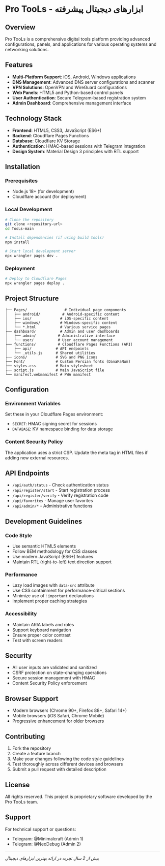 # Pro TooLs - ابزارهای دیجیتال پیشرفته

## Overview
Pro TooLs is a comprehensive digital tools platform providing advanced configurations, panels, and applications for various operating systems and networking solutions.

## Features
- **Multi-Platform Support**: iOS, Android, Windows applications
- **DNS Management**: Advanced DNS server configurations and scanner
- **VPN Solutions**: OpenVPN and WireGuard configurations
- **Web Panels**: HTML5 and Python-based control panels
- **User Authentication**: Secure Telegram-based registration system
- **Admin Dashboard**: Comprehensive management interface

## Technology Stack
- **Frontend**: HTML5, CSS3, JavaScript (ES6+)
- **Backend**: Cloudflare Pages Functions
- **Database**: Cloudflare KV Storage
- **Authentication**: HMAC-based sessions with Telegram integration
- **Design System**: Material Design 3 principles with RTL support

## Installation

### Prerequisites
- Node.js 18+ (for development)
- Cloudflare account (for deployment)

### Local Development
```bash
# Clone the repository
git clone <repository-url>
cd TooLs-main

# Install dependencies (if using build tools)
npm install

# Start local development server
npx wrangler pages dev .
```

### Deployment
```bash
# Deploy to Cloudflare Pages
npx wrangler pages deploy .
```

## Project Structure
```
├── Pages/                 # Individual page components
│   ├── android/          # Android-specific content
│   ├── ios/             # iOS-specific content
│   ├── windows/         # Windows-specific content
│   └── *.html           # Various service pages
├── dashboard/           # Admin and user dashboards
│   ├── admin/          # Administrative interface
│   └── user/           # User account management
├── functions/          # Cloudflare Pages Functions (API)
│   ├── api/           # API endpoints
│   └── _utils.js      # Shared utilities
├── icons/             # SVG and PNG icons
├── Font/              # Custom Persian fonts (DanaFaNum)
├── styles.css         # Main stylesheet
├── script.js          # Main JavaScript file
└── manifest.webmanifest # PWA manifest

```

## Configuration

### Environment Variables
Set these in your Cloudflare Pages environment:
- `SECRET`: HMAC signing secret for sessions
- `DATABASE`: KV namespace binding for data storage

### Content Security Policy
The application uses a strict CSP. Update the meta tag in HTML files if adding new external resources.

## API Endpoints
- `/api/auth/status` - Check authentication status
- `/api/register/start` - Start registration process
- `/api/register/verify` - Verify registration code
- `/api/favorites` - Manage user favorites
- `/api/admin/*` - Administrative functions

## Development Guidelines

### Code Style
- Use semantic HTML5 elements
- Follow BEM methodology for CSS classes
- Use modern JavaScript (ES6+) features
- Maintain RTL (right-to-left) text direction support

### Performance
- Lazy load images with `data-src` attribute
- Use CSS containment for performance-critical sections
- Minimize use of `!important` declarations
- Implement proper caching strategies

### Accessibility
- Maintain ARIA labels and roles
- Support keyboard navigation
- Ensure proper color contrast
- Test with screen readers

## Security
- All user inputs are validated and sanitized
- CSRF protection on state-changing operations
- Secure session management with HMAC
- Content Security Policy enforcement

## Browser Support
- Modern browsers (Chrome 90+, Firefox 88+, Safari 14+)
- Mobile browsers (iOS Safari, Chrome Mobile)
- Progressive enhancement for older browsers

## Contributing
1. Fork the repository
2. Create a feature branch
3. Make your changes following the code style guidelines
4. Test thoroughly across different devices and browsers
5. Submit a pull request with detailed description

## License
All rights reserved. This project is proprietary software developed by the Pro TooLs team.

## Support
For technical support or questions:
- Telegram: @Minimalcraft (Admin 1)
- Telegram: @NeoDebug (Admin 2)

---
*بیش از 2 سال تجربه در ارائه بهترین ابزارهای دیجیتال*
